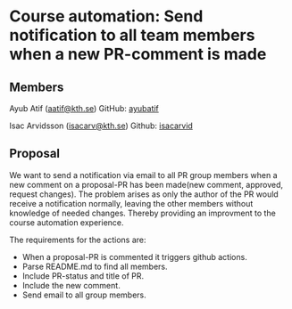 
# Course automation: Send notification to all team members when a new PR-comment is made

## Members
Ayub Atif (aatif@kth.se)
GitHub: [ayubatif](https://github.com/ayubatif)

Isac Arvidsson (isacarv@kth.se)
Github: [isacarvid](https://github.com/isacarvid)

## Proposal

We want to send a notification via email to all PR group members when a new comment on a proposal-PR has been made(new comment, approved, request changes). The problem arises as only the author of the PR would receive a notification normally, leaving the other members without knowledge of needed changes. Thereby providing an improvment to the course automation experience.

The requirements for the actions are:

-   When a proposal-PR is commented it triggers github actions.
-   Parse README.md to find all members.
-   Include PR-status and title of PR.
-   Include the new comment.
-   Send email to all group members.
